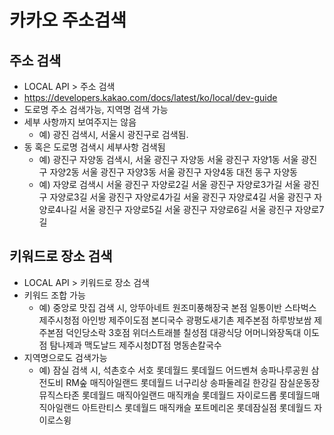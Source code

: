 # 카카오 주소검색

## 주소 검색

- LOCAL API > 주소 검색
- <https://developers.kakao.com/docs/latest/ko/local/dev-guide>
- 도로명 주소 검색가능, 지역명 검색 가능
- 세부 사항까지 보여주지는 않음
  - 예) 광진 검색시, 서울시 광진구로 검색됨.
- 동 혹은 도로명 검색시 세부사항 검색됨
  - 예) 광진구 자양동 검색시,
    서울 광진구 자양동
    서울 광진구 자양1동
    서울 광진구 자양2동
    서울 광진구 자양3동
    서울 광진구 자양4동
    대전 동구 자양동
  - 예) 자양로 검색시
    서울 광진구 자양로2길
    서울 광진구 자양로3가길
    서울 광진구 자양로3길
    서울 광진구 자양로4가길
    서울 광진구 자양로4길
    서울 광진구 자양로4나길
    서울 광진구 자양로5길
    서울 광진구 자양로6길
    서울 광진구 자양로7길

## 키워드로 장소 검색

- LOCAL API > 키워드로 장소 검색
- 키워드 조합 가능
  - 예) 중앙로 맛집 검색 시,
    앙뚜아네트
    원조미풍해장국 본점
    일통이반
    스타벅스 제주시청점
    아인방 제주이도점
    본디국수
    광평도새기촌 제주본점
    하루방보쌈 제주본점
    덕인당소락 3호점
    위더스트래블 칠성점
    대광식당
    어머니와장독대 이도점
    탐나제과
    맥도날드 제주시청DT점
    명동손칼국수
- 지역명으로도 검색가능
  - 예) 잠실 검색 시,
    석촌호수 서호
    롯데월드
    롯데월드 어드벤쳐
    송파나루공원 삼전도비
    RM숲
    매직아일랜드
    롯데월드 너구리상
    송파둘레길 한강길
    잠실운동장 뮤직스타존
    롯데월드 매직아일랜드 매직캐슬
    롯데월드 자이로드롭
    롯데월드매직아일랜드 아트란티스
    롯데월드 매직캐슬
    포트메리온 롯데잠실점
    롯데월드 자이로스윙
